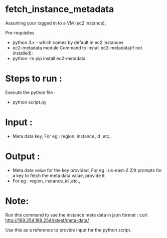 # fetch_instance_metadata
Assuming your logged in to a VM (ec2 instance),

Pre-requisites
- python 3.x - which comes by default in ec2 instances
- ec2-metadata module 
Command to install ec2-metadata(if not installed): 
- python -m pip install ec2-metadata

# Steps to run :
Execute the python file :
- python script.py
# Input :
- Meta data key, For eg : region, instance_id ,etc.,
# Output :
- Meta data value for the key provided, For eg : us-east-2
2)It prompts for a key to fetch the meta data value, provide it 
- For eg : region, instance_id ,etc.,

# Note:
Run this command to see the instance meta data in json format :
curl http://169.254.169.254/latest/meta-data/

Use this as a reference to provide input for the python script.

